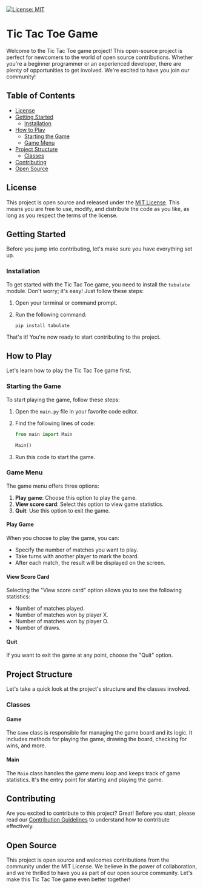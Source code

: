 [![License: MIT](https://img.shields.io/badge/License-MIT-yellow.svg)](https://opensource.org/licenses/MIT)

# Tic Tac Toe Game

Welcome to the Tic Tac Toe game project! This open-source project is perfect for newcomers to the world of open source contributions. Whether you're a beginner programmer or an experienced developer, there are plenty of opportunities to get involved. We're excited to have you join our community!

## Table of Contents

- [License](#license)
- [Getting Started](#getting-started)
  - [Installation](#installation)
- [How to Play](#how-to-play)
  - [Starting the Game](#starting-the-game)
  - [Game Menu](#game-menu)
- [Project Structure](#project-structure)
  - [Classes](#classes)
- [Contributing](#contributing)
- [Open Source](#open-source)

## License

This project is open source and released under the [MIT License](https://opensource.org/licenses/MIT). This means you are free to use, modify, and distribute the code as you like, as long as you respect the terms of the license.

## Getting Started

Before you jump into contributing, let's make sure you have everything set up.

### Installation

To get started with the Tic Tac Toe game, you need to install the `tabulate` module. Don't worry; it's easy! Just follow these steps:

1. Open your terminal or command prompt.
2. Run the following command:

   ```
   pip install tabulate
   ```

That's it! You're now ready to start contributing to the project.

## How to Play

Let's learn how to play the Tic Tac Toe game first.

### Starting the Game

To start playing the game, follow these steps:

1. Open the `main.py` file in your favorite code editor.
2. Find the following lines of code:

   ```python
   from main import Main

   Main()
   ```

3. Run this code to start the game.

### Game Menu

The game menu offers three options:

1. **Play game**: Choose this option to play the game.
2. **View score card**: Select this option to view game statistics.
3. **Quit**: Use this option to exit the game.

#### Play Game

When you choose to play the game, you can:

- Specify the number of matches you want to play.
- Take turns with another player to mark the board.
- After each match, the result will be displayed on the screen.

#### View Score Card

Selecting the "View score card" option allows you to see the following statistics:

- Number of matches played.
- Number of matches won by player X.
- Number of matches won by player O.
- Number of draws.

#### Quit

If you want to exit the game at any point, choose the "Quit" option.

## Project Structure

Let's take a quick look at the project's structure and the classes involved.

### Classes

#### Game

The `Game` class is responsible for managing the game board and its logic. It includes methods for playing the game, drawing the board, checking for wins, and more.

#### Main

The `Main` class handles the game menu loop and keeps track of game statistics. It's the entry point for starting and playing the game.

## Contributing

Are you excited to contribute to this project? Great! Before you start, please read our [Contribution Guidelines](CONTRIBUTING.md) to understand how to contribute effectively.

## Open Source

This project is open source and welcomes contributions from the community under the MIT License. We believe in the power of collaboration, and we're thrilled to have you as part of our open source community. Let's make this Tic Tac Toe game even better together!
